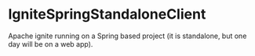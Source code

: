 # IgniteSpringStandaloneClient
Apache ignite running on a Spring based project (it is standalone, but one day will be on a web app).
